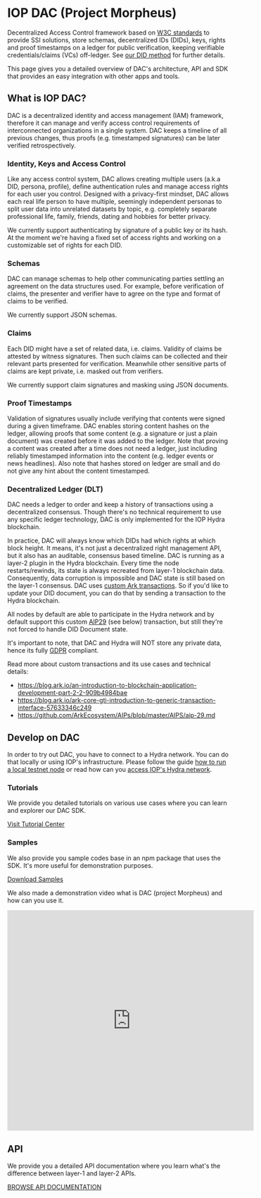 # IOP DAC (Project Morpheus)

Decentralized Access Control framework based on <a href="https://w3c.github.io/did-core">W3C standards</a> to provide SSI solutions, store schemas, decentralized IDs (DIDs), keys, rights and proof timestamps on a ledger for public verification, keeping verifiable credentials/claims (VCs) off-ledger. See [our DID method](w3c) for further details.

This page gives you a detailed overview of DAC's architecture, API and SDK that
provides an easy integration with other apps and tools.

## What is IOP DAC?

DAC is a decentralized identity and access management (IAM) framework, therefore
it can manage and verify access control requirements of interconnected organizations in a single system.
DAC keeps a timeline of all previous changes, thus proofs (e.g. timestamped signatures) can be later verified retrospectively.

### Identity, Keys and Access Control

Like any access control system, DAC allows creating multiple users (a.k.a DID, persona, profile),
define authentication rules and manage access rights for each user you control.
Designed with a privacy-first mindset, DAC allows each real life person to have multiple,
seemingly independent personas to split user data into unrelated datasets by topic,
e.g. completely separate professional life, family, friends, dating and hobbies for better privacy.

We currently support authenticating by signature of a public key or its hash.
At the moment we're having a fixed set of access rights and working on a customizable set of rights for each DID.

### Schemas

DAC can manage schemas to help other communicating parties settling an agreement on the data structures used.
For example, before verification of claims, the presenter and verifier have to agree
on the type and format of claims to be verified.

We currently support JSON schemas.

### Claims

Each DID might have a set of related data, i.e. claims. Validity of claims be attested by witness signatures.
Then such claims can be collected and their relevant parts presented for verification.
Meanwhile other sensitive parts of claims are kept private, i.e. masked out from verifiers.

We currently support claim signatures and masking using JSON documents.

### Proof Timestamps

Validation of signatures usually include verifying that contents were signed during a given timeframe.
DAC enables storing content hashes on the ledger, allowing proofs that some content
(e.g. a signature or just a plain document) was created before it was added to the ledger.
Note that proving a content was created after a time does not need a ledger,
just including reliably timestamped information into the content (e.g. ledger events or news headlines).
Also note that hashes stored on ledger are small and do not give any hint about the content timestamped.

### Decentralized Ledger (DLT)

DAC needs a ledger to order and keep a history of transactions using a decentralized consensus.
Though there's no technical requirement to use any specific ledger technology,
DAC is only implemented for the IOP Hydra blockchain.

In practice, DAC will always know which DIDs had which rights at which block height. It means, it's not just a decentralized right management API, but it also has an auditable, consensus based timeline.
DAC is running as a layer-2 plugin in the Hydra blockchain. Every time the node restarts/rewinds, its state is always recreated from layer-1 blockchain data. Consequently, data corruption is impossible and DAC state is still based on the layer-1 consensus. DAC uses [custom Ark transactions](https://blog.ark.io/an-introduction-to-blockchain-application-development-part-2-2-909b4984bae). So if you'd like to update your DID document, you can do that by sending a transaction to the Hydra blockchain.

All nodes by default are able to participate in the Hydra network and by default support this custom [AIP29](https://github.com/ArkEcosystem/AIPs/blob/master/AIPS/aip-29.md) (see below) transaction, but still they're not forced to handle DID Document state.

It's important to note, that DAC and Hydra will NOT store any private data, hence its fully [GDPR](https://en.wikipedia.org/wiki/General_Data_Protection_Regulation) compliant.

Read more about custom transactions and its use cases and technical details:

- <https://blog.ark.io/an-introduction-to-blockchain-application-development-part-2-2-909b4984bae>
- <https://blog.ark.io/ark-core-gti-introduction-to-generic-transaction-interface-57633346c249>
- <https://github.com/ArkEcosystem/AIPs/blob/master/AIPS/aip-29.md>

## Develop on DAC

In order to try out DAC, you have to connect to a Hydra network. You can do that locally or using IOP's infrastructure.
Please follow the guide [how to run a local testnet node](hydra#run-testnet-node) or read how can you [access IOP's Hydra network](hydra#hydra-networks).

### Tutorials

We provide you detailed tutorials on various use cases where you can learn and explorer our DAC SDK. 

<a href="/#/sdk/dac" class="btn btn-sm btn-outline-primary">Visit Tutorial Center</a>

### Samples

We also provide you sample codes base in an npm package that uses the SDK. It's more useful for demonstration purposes.

<a href="https://github.com/Internet-of-People/ts-examples/tree/master/morpheus" target="_blank" class="btn btn-sm btn-outline-primary">Download Samples</a>

We also made a demonstration video what is DAC (project Morpheus) and how can you use it.

<iframe width="560" height="500" src="https://www.youtube.com/embed/bnFDw7pIT3Y" frameborder="0" allow="accelerometer; autoplay; encrypted-media; gyroscope; picture-in-picture" allowfullscreen></iframe>

## API

We provide you a detailed API documentation where you learn what's the difference between layer-1 and layer-2 APIs.

<a href="/#/api/api" class="btn btn-sm btn-outline-primary">BROWSE API DOCUMENTATION</a>